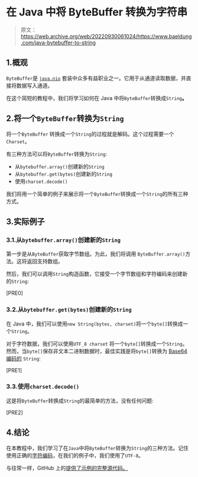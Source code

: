 # 在 Java 中将 ByteBuffer 转换为字符串

> 原文：<https://web.archive.org/web/20220930061024/https://www.baeldung.com/java-bytebuffer-to-string>

## 1.概观

`ByteBuffer`是 [`java.nio`](/web/20220930184110/https://www.baeldung.com/java-nio-2-file-api) 套装中众多有益职业之一。它用于从通道读取数据，并直接将数据写入通道。

在这个简短的教程中，我们将学习如何在 Java 中将`ByteBuffer`转换成`String`**。**

## 2.将一个`ByteBuffer`转换为`String`

将一个`ByteBuffer` 转换成一个`String`的过程就是解码。这个过程需要一个`Charset`。

有三种方法可以将`ByteBuffer`转换为`String`:

*   从`bytebuffer.array()`创建新的`String`
*   从`bytebuffer.get(bytes)`创建新的`String`
*   使用`charset.decode()`

我们将用一个简单的例子来展示将一个`ByteBuffer`转换成一个`String`的所有三种方式。

## 3.实际例子

### 3.1.从`bytebuffer.array()`创建新的`String`

第一步是从`ByteBuffer`获取字节数组。为此，我们将调用 `ByteBuffer.array()`方法。这将返回支持数组。

然后，我们可以调用`String`构造函数，它接受一个字节数组和字符编码来创建新的`String`:

[PRE0]

### 3.2.从`bytebuffer.get(bytes)`创建新的`String`

在 Java 中，我们可以使用`new String(bytes, charset)`将一个`byte[]`转换成一个`String`。

对于字符数据，我们可以使用`UTF_8 charset` 将一个`byte[]`转换成一个`String`。然而，当`byte[]`保存非文本二进制数据时，最佳实践是将`byte[]`转换为 [Base64 编码的](/web/20220930184110/https://www.baeldung.com/java-base64-encode-and-decode) `String`:

[PRE1]

### 3.3.使用`charset.decode()`

这是将`ByteBuffer`转换成`String`的最简单的方法，没有任何问题:

[PRE2]

## 4.结论

在本教程中，我们学习了在`Java`中将`ByteBuffer`转换为`String`的三种方法。记住使用正确的[字符编码](/web/20220930184110/https://www.baeldung.com/java-char-encoding)，在我们的例子中，我们使用了`UTF-8`。

与往常一样，GitHub 上的[提供了示例的完整源代码。](https://web.archive.org/web/20220930184110/https://github.com/eugenp/tutorials/tree/master/core-java-modules/core-java-string-conversions-2)